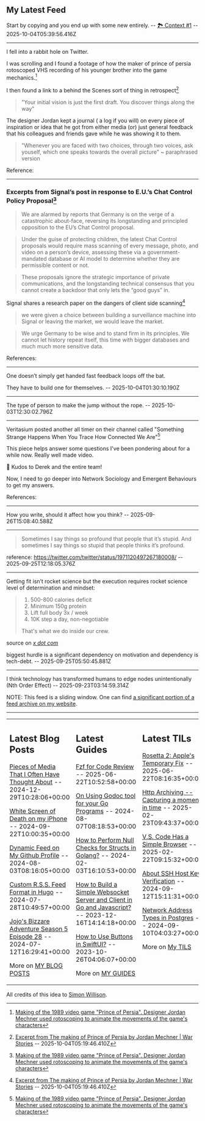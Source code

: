 ## My Latest Feed

<!-- feed starts -->
Start by copying and you end up with some new entirely. -- [🏞️ Context #1](https://cpx.tnvmadhav.me/content/image/content-images/image_NAf4t3H.png) -- 2025-10-04T05:39:56.416Z

---

I fell into a rabbit hole on Twitter.

I was scrolling and I found a footage of how the maker of prince of persia rotoscoped VHS recording of his younger brother into the game
mechanics.[^1]

I then found a link to a behind the Scenes sort of thing in retrospect[^2]

> "Your initial vision is just the first draft. You discover things along the way"

The designer Jordan kept a journal ( a log if you will) on every piece of inspiration or idea that he got from either media (or) just general feedback that his colleagues and friends gave while he was showing it to them.

> "Whenever you are faced with two choices, through two voices, ask youself, which one speaks towards the overall picture" ~ paraphrased version


Reference:

[^1]: [Making of the 1989 video game "Prince of Persia". Designer Jordan Mechner used rotoscoping to animate the movements of the game's characters](https://x.com/ComputerLove_/status/1973950992233140300)

[^2]: [Excerpt from The making of Prince of Persia by Jordan Mechner | War Stories](https://www.youtube.com/watch?v=sw0VfmXKq54)  -- 2025-10-04T05:19:46.410Z

---

### Excerpts from Signal’s post in response to E.U.’s Chat Control Policy Proposal[^1]

> We are alarmed by reports that Germany is on the verge of a catastrophic about-face, reversing its longstanding and principled
opposition to the EU’s Chat Control proposal.

> Under the guise of protecting children, the latest Chat Control proposals would require mass scanning of every message, photo,
and video on a person’s device, assessing these via a government-mandated database or AI model to determine whether they are permissible content or not.

> These proposals ignore the strategic importance of private communications, and the longstanding technical consensus that you cannot create a backdoor that only lets the “good guys” in. 

Signal shares a research paper on the dangers of client side scanning[^2]

> we were given a choice between building a surveillance machine into Signal or leaving the
market, we would leave the market.

> We urge Germany to be wise and to stand firm in its principles. We cannot let history repeat itself, this
time with bigger databases and much much more sensitive data.

References:

[^1]: [For a future with privacy, post by Signal](https://signal.org/blog/pdfs/germany-chat-control.pdf)

[^2]: [Bugs in our Pockets: The Risks of Client-Side Scanning](https://arxiv.org/pdf/2110.07450)  -- 2025-10-04T02:40:15.003Z

---

One doesn’t simply get handed fast feedback loops off the bat. 

They have to build one for themselves.  -- 2025-10-04T01:30:10.190Z

---

The type of person to make the jump without the rope.  -- 2025-10-03T12:30:02.796Z

---

Veritasium posted another all timer on their channel called  "Something Strange Happens When You Trace How Connected We Are"[^1]

This piece helps answer some questions I've been pondering about for a while now. Really well made video. 

👏 Kudos to Derek and the entire team! 

Now, I need to go deeper into Network Sociology and Emergent Behaviours to get my answers.


References:
[^1]: [The full video available on Youtube](https://www.youtube.com/watch?v=CYlon2tvywA )  -- 2025-10-01T08:30:05.093Z

---

How you write, should it affect how you think?  -- 2025-09-26T15:08:40.588Z

---

> Sometimes I say things so profound that people that it’s stupid. 
> And sometimes I say things so stupid that people thinks it’s profound.


reference: https://twitter.com/twitter/status/1971120497267180008/  -- 2025-09-25T12:18:05.376Z

---

Getting fit isn’t rocket science but the execution requires rocket science level of determination and mindset:

>1. 500-800 calories deficit
>2. Minimum 150g protein
>3. Lift full body 3x / week
>4. 10K step a day, non-negotiable
>
> That's what we do inside our crew.


source on [_x dot com_](https://x.com/rippedabroad/status/1970999820040143329?s=46)


biggest hurdle is a significant dependency on motivation and dependency is tech-debt.  -- 2025-09-25T05:50:45.881Z

---

I think technology has transformed humans to edge nodes unintentionally (Nth Order Effect)  -- 2025-09-23T03:14:59.314Z
<!-- feed ends -->

NOTE: This feed is a sliding window. One can find [a significant portion of a feed archive on my website](https://tnvmadhav.me/feed/).

---


<table><tr><td valign="top" width="33%">

## Latest Blog Posts

<!-- blog starts -->
[Pieces of Media That I Often Have Thought About](https://tnvmadhav.me/blog/pieces-of-media-that-i-often-have-thought-about/) -- 2024-12-29T10:28:06+00:00

[White Screen of Death on my iPhone](https://tnvmadhav.me/blog/white-screen-of-death-on-my-iphone/) -- 2024-09-22T10:00:35+00:00

[Dynamic Feed on My Github Profile](https://tnvmadhav.me/blog/dynamic-feed-on-my-github-profile/) -- 2024-08-03T08:16:05+00:00

[Custom R.S.S. Feed Format in Hugo](https://tnvmadhav.me/blog/custom-rss-feed-format-in-hugo/) -- 2024-07-28T10:49:57+00:00

[Jojo's Bizzare Adventure Season 5 Episode 28](https://tnvmadhav.me/blog/jojos-bizzare-adventure-season-5-episode-28/) -- 2024-07-12T16:29:41+00:00

More on [MY BLOG POSTS](https://tnvmadhav.me/blog/)
<!-- blog ends -->

</td><td valign="top" width="34%">

## Latest Guides

<!-- guide starts -->
[Fzf for Code Review](https://tnvmadhav.me/guides/fzf-for-code-review/) -- 2025-06-22T10:52:58+00:00

[On Using Godoc tool for your Go Programs](https://tnvmadhav.me/guides/on-using-godoc-tool/) -- 2024-08-07T08:18:53+00:00

[How to Perform Null Checks for Structs in Golang?](https://tnvmadhav.me/guides/how-to-perform-null-checks-for-structs-in-golang/) -- 2024-02-03T16:10:53+00:00

[How to Build a Simple Websocket Server and Client in Go and Javascript?](https://tnvmadhav.me/guides/how-to-build-a-simple-websocket-server-and-client-in-go/) -- 2023-12-16T14:14:18+00:00

[How to Use Buttons in SwiftUI?](https://tnvmadhav.me/guides/how-to-use-buttons-in-swiftui/) -- 2023-10-26T04:06:07+00:00

More on [MY GUIDES](https://tnvmadhav.me/guides/)
<!-- guide ends -->

</td><td valign="top" width="33%">

## Latest TILs

<!-- til starts -->
[Rosetta 2: Apple's Temporary Fix](https://tnvmadhav.me/til/rosetta-2/) -- 2025-06-22T08:16:35+00:00

[Http Archiving -- Capturing a moment in time](https://tnvmadhav.me/til/http-archiving/) -- 2025-02-23T09:43:37+00:00

[V.S. Code Has a Simple Browser](https://tnvmadhav.me/til/vscode-has-a-simple-browser/) -- 2025-02-22T09:15:32+00:00

[About SSH Host Key Verification](https://tnvmadhav.me/til/ssh-host-key-verification/) -- 2024-09-12T15:11:31+00:00

[Network Address Types in Postgres](https://tnvmadhav.me/til/network-address-types-in-postgres/) -- 2024-09-10T04:03:27+00:00

More on [My TILS](https://tnvmadhav.me/til/)
<!-- til ends -->

</td></tr></table>


All credits of this idea to [Simon Willison](https://github.com/simonw/simonw/).